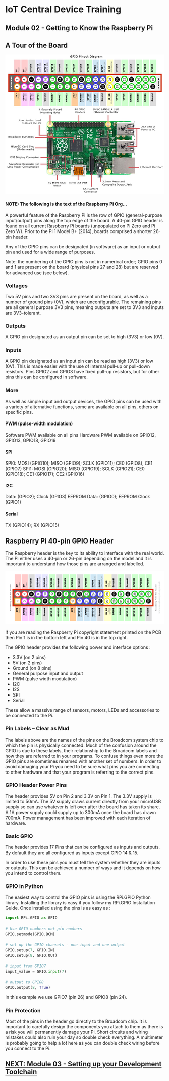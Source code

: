 # IoT Central Device Training
## Module 02 - Getting to Know the Raspberry Pi

## A Tour of the Board

![alt text](../Assets/rpi-pinout.png "Pi Pinout")

#### NOTE: The following is the text of the Raspberry Pi Org...

A powerful feature of the Raspberry Pi is the row of GPIO (general-purpose input/output) pins along the top edge of the board. A 40-pin GPIO header is found on all current Raspberry Pi boards (unpopulated on Pi Zero and Pi Zero W). Prior to the Pi 1 Model B+ (2014), boards comprised a shorter 26-pin header.

Any of the GPIO pins can be designated (in software) as an input or output pin and used for a wide range of purposes.

Note: the numbering of the GPIO pins is not in numerical order; GPIO pins 0 and 1 are present on the board (physical pins 27 and 28) but are reserved for advanced use (see below).

### Voltages
Two 5V pins and two 3V3 pins are present on the board, as well as a number of ground pins (0V), which are unconfigurable. The remaining pins are all general purpose 3V3 pins, meaning outputs are set to 3V3 and inputs are 3V3-tolerant.

### Outputs
A GPIO pin designated as an output pin can be set to high (3V3) or low (0V).

### Inputs
A GPIO pin designated as an input pin can be read as high (3V3) or low (0V). This is made easier with the use of internal pull-up or pull-down resistors. Pins GPIO2 and GPIO3 have fixed pull-up resistors, but for other pins this can be configured in software.

### More
As well as simple input and output devices, the GPIO pins can be used with a variety of alternative functions, some are available on all pins, others on specific pins.

#### PWM (pulse-width modulation)
Software PWM available on all pins
Hardware PWM available on GPIO12, GPIO13, GPIO18, GPIO19

#### SPI
SPI0: MOSI (GPIO10); MISO (GPIO9); SCLK (GPIO11); CE0 (GPIO8), CE1 (GPIO7)
SPI1: MOSI (GPIO20); MISO (GPIO19); SCLK (GPIO21); CE0 (GPIO18); CE1 (GPIO17); CE2 (GPIO16)

#### I2C
Data: (GPIO2); Clock (GPIO3)
EEPROM Data: (GPIO0); EEPROM Clock (GPIO1)

#### Serial
TX (GPIO14); RX (GPIO15)

## Raspberry Pi 40-pin GPIO Header

The Raspberry header is the key to its ability to interface with the real world. The Pi either uses a 40-pin or 26-pin depending on the model and it is important to understand how those pins are arranged and labelled.

![alt text](../Assets/pi-header.png "Pi Header")

If you are reading the Raspberry Pi copyright statement printed on the PCB then Pin 1 is in the bottom left and Pin 40 is in the top right.

The GPIO header provides the following power and interface options :

* 3.3V (on 2 pins)
* 5V (on 2 pins)
* Ground (on 8 pins)
* General purpose input and output
* PWM (pulse width modulation)
* I2C
* I2S
* SPI
* Serial

These allow a massive range of sensors, motors, LEDs and accessories to be connected to the Pi.

### Pin Labels – Clear as Mud
The labels above are the names of the pins on the Broadcom system chip to which the pin is physically connected. Much of the confusion around the GPIO is due to these labels, their relationship to the Broadcom labels and how they are referred to in your programs. To confuse things even more the GPIO pins are sometimes renamed with another set of numbers. In order to avoid damaging your Pi you need to be sure what pins you are connecting to other hardware and that your program is referring to the correct pins.

### GPIO Header Power Pins
The header provides 5V on Pin 2 and 3.3V on Pin 1. The 3.3V supply is limited to 50mA. The 5V supply draws current directly from your microUSB supply so can use whatever is left over after the board has taken its share. A 1A power supply could supply up to 300mA once the board has drawn 700mA. Power management has been improved with each iteration of hardware.

### Basic GPIO
The header provides 17 Pins that can be configured as inputs and outputs. By default they are all configured as inputs except GPIO 14 & 15.

In order to use these pins you must tell the system whether they are inputs or outputs. This can be achieved a number of ways and it depends on how you intend to control them.

### GPIO in Python
The easiest way to control the GPIO pins is using the RPi.GPIO Python library. Installing the library is easy if you follow my RPi.GPIO Installation Guide. Once installed using the pins is as easy as :

```python
import RPi.GPIO as GPIO
 
# Use GPIO numbers not pin numbers
GPIO.setmode(GPIO.BCM)
 
# set up the GPIO channels - one input and one output
GPIO.setup(7, GPIO.IN)
GPIO.setup(8, GPIO.OUT)
 
# input from GPIO7
input_value = GPIO.input(7)
 
# output to GPIO8
GPIO.output(8, True)
```

In this example we use GPIO7 (pin 26) and GPIO8 (pin 24).

### Pin Protection
Most of the pins in the header go directly to the Broadcom chip. It is important to carefully design the components you attach to them as there is a risk you will permanently damage your Pi. Short circuits and wiring mistakes could also ruin your day so double check everything. A multimeter is probably going to help a lot here as you can double check wiring before you connect to the Pi.

## [NEXT: Module 03 - Setting up your Development Toolchain](../Module03/README.md)